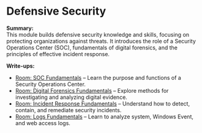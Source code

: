 # Defensive Security

**Summary:**  
This module builds defensive security knowledge and skills, focusing on protecting organizations against threats. It introduces the role of a Security Operations Center (SOC), fundamentals of digital forensics, and the principles of effective incident response.

**Write-ups:**  
- [Room: SOC Fundamentals](SOC_Fun.md) – Learn the purpose and functions of a Security Operations Center.  
- [Room: Digital Forensics Fundamentals](Digital_Fun.md) – Explore methods for investigating and analyzing digital evidence.  
- [Room: Incident Response Fundamentals](Incident_Fun.md) – Understand how to detect, contain, and remediate security incidents.  
- [Room: Logs Fundamentals](Logs_Fun.md) – Learn to analyze system, Windows Event, and web access logs.
